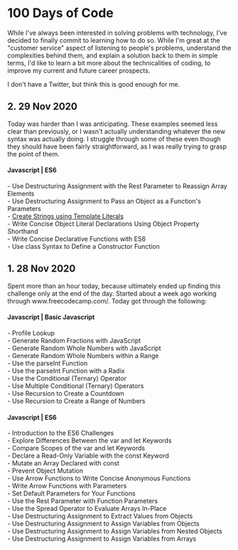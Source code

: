 # 100 Days of Code
While I've always been interested in solving problems with technology, I've decided to finally commit to learning how to do so. While I'm great at the "customer service" aspect of listening to people's problems, understand the complexities behind them, and explain a solution back to them in simple terms, I'd like to learn a bit more about the technicalities of coding, to improve my current and future career prospects.
<p>I don't have a Twitter, but think this is good enough for me.


<h2>2. 29 Nov 2020</h2>
<p>Today was harder than I was anticipating. These examples seemed less clear than previously, or I wasn't actually understanding whatever the new syntax was actually doing. I struggle through some of these even though they should have been fairly straightforward, as I was really trying to grasp the point of them. 
  <h4>Javascript | ES6</h4>
  <p> - Use Destructuring Assignment with the Rest Parameter to Reassign Array Elements
  <br> - Use Destructuring Assignment to Pass an Object as a Function's Parameters
  <br> - <a href="Struggles/Day002">Create Strings using Template Literals</a>
  <br> - Write Concise Object Literal Declarations Using Object Property Shorthand
  <br> - Write Concise Declarative Functions with ES6
  <br> - Use class Syntax to Define a Constructor Function
 
  
<h2>1. 28 Nov 2020</h2>
<p>Spent more than an hour today, because ultimately ended up finding this challenge only at the end of the day. Started about a week ago working through www.freecodecamp.com/. Today got through the following:
  <h4>Javascript | Basic Javascript</h4>
  <p> - Profile Lookup
  <br> - Generate Random Fractions with JavaScript
  <br> - Generate Random Whole Numbers with JavaScript
  <br> - Generate Random Whole Numbers within a Range
  <br> - Use the parseInt Function
  <br> - Use the parseInt Function with a Radix
  <br> - Use the Conditional (Ternary) Operator
  <br> - Use Multiple Conditional (Ternary) Operators
  <br> - Use Recursion to Create a Countdown
  <br> - Use Recursion to Create a Range of Numbers 
  <h4>Javascript | ES6</h4>
  <p> - Introduction to the ES6 Challenges
  <br> - Explore Differences Between the var and let Keywords
  <br> - Compare Scopes of the var and let Keywords
  <br> - Declare a Read-Only Variable with the const Keyword
  <br> - Mutate an Array Declared with const
  <br> - Prevent Object Mutation
  <br> - Use Arrow Functions to Write Concise Anonymous Functions
  <br> - Write Arrow Functions with Parameters
  <br> - Set Default Parameters for Your Functions
  <br> - Use the Rest Parameter with Function Parameters
  <br> - Use the Spread Operator to Evaluate Arrays In-Place
  <br> - Use Destructuring Assignment to Extract Values from Objects
  <br> - Use Destructuring Assignment to Assign Variables from Objects
  <br> - Use Destructuring Assignment to Assign Variables from Nested Objects
  <br> - Use Destructuring Assignment to Assign Variables from Arrays



